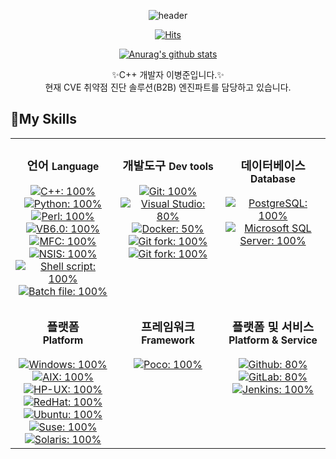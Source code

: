 <!--
**OneTop4458/OneTop4458** is a ✨ _special_ ✨ repository because its `README.md` (this file) appears on your GitHub profile.

Here are some ideas to get you started:

- 🔭 I’m currently working on ...
- 🌱 I’m currently learning ...
- 👯 I’m looking to collaborate on ...
- 🤔 I’m looking for help with ...
- 💬 Ask me about ...
- 📫 How to reach me: ...
- 😄 Pronouns: ...
- ⚡ Fun fact: ...
-->

  <div align=center>
	
![header](https://capsule-render.vercel.app/api?color=gradient&type=rect&section=header&text=Welcome%20To%20OneTop4458's%20GitHub&fontSize=40&animation=fadeIn)

	
  [![Hits](https://hits.seeyoufarm.com/api/count/incr/badge.svg?url=https%3A%2F%2Fgithub.com%2FOneTop4458&count_bg=%2379C83D&title_bg=%23555555&icon=&icon_color=%23E7E7E7&title=hits&edge_flat=false)](https://hits.seeyoufarm.com)
	
	
[![Anurag's github stats](https://github-readme-stats.vercel.app/api?username=OneTop4458&count_private=true&show_icons=true&bg_color=30,e96443,904e95&title_color=fff&text_color=fff)](https://github.com/anuraghazra/github-readme-stats)

  </div>
  
<p align="center">
    ✨C++ 개발자 이병준입니다.✨ <br />
    현재 CVE 취약점 진단 솔루션(B2B) 엔진파트를 담당하고 있습니다.
    <br />
</p>


## 🔭My Skills
<table>
    <tr>
        <td valign="top" width="33%">
            <h3 align="center">언어 <small>Language</small></h3>
            <div align="center">
                <a href="https://isocpp.org/">
                    <img src="https://img.shields.io/badge/-C++-00599C?style=flat-square&logo=c%2B%2B&logoColor=fff" alt="C++: 100%" />
                </a>
                <a href="https://www.python.org/">
                    <img src="https://img.shields.io/badge/-Python-3776AB?style=flat-square&logo=python&logoColor=fff" alt="Python: 100%" />
                </a>
                <a href="https://www.perl.org/">
                    <img src="https://img.shields.io/badge/-Perl-39457E?style=flat-square&logo=perl&logoColor=fff" alt="Perl: 100%" />
                </a>
                <a href="https://docs.microsoft.com/en-us/previous-versions/visualstudio/visual-basic-6/visual-basic-6.0-documentation?redirectedfrom=MSDN">
                    <img src="https://img.shields.io/badge/-VB6.0-rgba(27,163,239,1)?style=flat-square" alt="VB6.0: 100%" />
                </a>
                </a>
                <a href="https://docs.microsoft.com/en-us/cpp/mfc/mfc-desktop-applications?redirectedfrom=MSDN&view=msvc-160">
                    <img src="https://img.shields.io/badge/-MFC-rgba(90,255,79,1)?style=flat-square" alt="MFC: 100%" />
                </a>
                <a href="https://nsis.sourceforge.io/Main_Page">
                    <img src="https://img.shields.io/badge/-NSIS-rgba(255,253,122,1)?style=flat-square" alt="NSIS: 100%" />
                </a>
                <a href="https://www.gnu.org/software/bash/">
                    <img src="https://img.shields.io/badge/-Shell script-rgba(27,28,27,1)?style=flat-square" alt="Shell script: 100%" />
                </a>
                <a href="https://www.microsoft.com/resources/documentation/windows/xp/all/proddocs/en-us/windows_dos_overview.mspx">
                    <img src="https://img.shields.io/badge/-Batch file-rgba(27,28,27,1)?style=flat-square" alt="Batch file: 100%" />
                </a>
            </div>
        </td>
        <td valign="top" width="33%">
            <h3 align="center">개발도구 <small>Dev tools</small></h3>
            <div align="center">
                <a href="https://git-scm.com/">
                    <img src="https://img.shields.io/badge/-Git-F05032?style=flat-square&logo=git&logoColor=fff" alt="Git: 100%">
                </a>
                <a href="https://visualstudio.microsoft.com/ko/">
                    <img src="https://img.shields.io/badge/-Visual%20Studio-5C2D91?style=flat-square&logo=Visual%20Studio&logoColor=fff" alt="Visual Studio: 80%">
                </a>
                <a href="https://www.docker.com/">
                    <img src="https://img.shields.io/badge/-Docker-2496ED?style=flat-square&logo=docker&logoColor=fff" alt="Docker: 50%" />
                </a>
                <a href = "https://git-fork.com/">
                    <img src="https://img.shields.io/badge/-Fork-rgba(27,163,239,1)?style=flat-square" alt="Git fork: 100%" />
                </a>
                <a href = "https://wakatime.com/">
                    <img src="https://img.shields.io/badge/-Wakatime-000?style=flat-square&logo=wakatime" alt="Git fork: 100%" />
                </a>
            </div>
        </td>
        <td valign="top" width="33%">
            <h3 align="center">데이터베이스 <small>Database</small></h3>
            <div align="center">
                <a href="https://www.postgresql.org/">
                    <img src="https://img.shields.io/badge/-PostgreSQL-4169E1?style=flat-square&logo=postgresql&logoColor=fff" alt="PostgreSQL: 100%">
                </a>
                <a href="https://www.microsoft.com/en-us/sql-server/sql-server-2019">
                    <img src="https://img.shields.io/badge/-Microsoft%20SQL%20Server-CC2927?style=flat-square&logo=Microsoft%20SQL%20Server&logoColor=fff" alt="Microsoft SQL Server: 100%">
                </a>
            </div>
        </td>
    </tr>
    <tr>
        <td valign="top" width="33%">
            <h3 align="center">
                플랫폼 <br>
                <small>Platform</small>
            </h3>
            <div align="center">
                <a href="">
                    <img src="https://img.shields.io/badge/-Windows-0078D6?style=flat-square&logo=Windows&logoColor=fff" alt="Windows: 100%">
                </a>
                <a href="http://www-03.ibm.com/systems/kr/power/">
                    <img src="https://img.shields.io/badge/-AIX-052FAD?style=flat-square&logo=IBM&logoColor=fff" alt="AIX: 100%">
                </a>
                <a href="http://www.hpe.com/info/hpux">
                    <img src="https://img.shields.io/badge/-HPUX-0096D6?style=flat-square&logo=HP&logoColor=fff" alt="HP-UX: 100%">
                </a>
                <a href="https://www.redhat.com/rhel">
                    <img src="https://img.shields.io/badge/-RHEL-EE0000?style=flat-square&logo=Red-Hat&logoColor=fff" alt="RedHat: 100%">
                </a>
                <a href="http://www.ubuntu.com/">
                    <img src="https://img.shields.io/badge/-Ubuntu-E95420?style=flat-square&logo=Ubuntu&logoColor=fff" alt="Ubuntu: 100%">
                </a>
                <a href="https://suse.com/">
                    <img src="https://img.shields.io/badge/-Suse-0C322C?style=flat-square&logo=Suse&logoColor=fff" alt="Suse: 100%">
                </a>
                <a href="http://www.oracle.com/solaris">
                    <img src="https://img.shields.io/badge/-Solaris-F80000?style=flat-square&logo=oracle&logoColor=fff" alt="Solaris: 100%">
                </a>
            </div>
        </td>
        <td valign="top" width="33%">
            <h3 align="center">
                프레임워크 <br>
                <small>Framework</small>
            </h3>
            <div align="center">
                <a href="https://pocoproject.org/">
                    <img src="https://img.shields.io/badge/-Poco-rgba(27,163,239,1)?style=flat-square" alt="Poco: 100%" />
                </a>
            </div>
        </td>
        <td valign="top" width="33%">
            <h3 align="center">
                플랫폼 및 서비스 <br>
                <small>Platform & Service</small>
            </h3>
            <div align="center">
                <a href="https://github.com">
                    <img src="https://img.shields.io/badge/Github-Pro|Actions-181717?style=flat-square&logo=github&logoColor=fff" alt="Github: 80%">
                </a>
                <a href="https://gitlab.com">
                    <img src="https://img.shields.io/badge/GitLab-Self_Hosted|GitLab_CI-FCA121?style=flat-square&logo=gitlab" alt="GitLab: 80%">
                </a>
                <a href="https://jenkins-ci.org/">
                    <img src="https://img.shields.io/badge/-Jenkins-D24939?style=flat-square&logo=jenkins&logoColor=fff" alt="Jenkins: 100%">
                </a>
            </div>
        </td>
    </tr>
</table>
